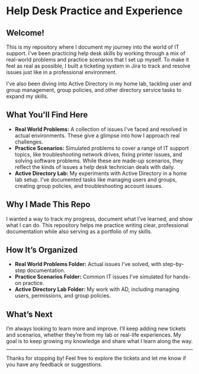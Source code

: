 # Help Desk Practice and Experience

## Welcome!

This is my repository where I document my journey into the world of IT support. I've been practicing help desk skills by working through a mix of real-world problems and practice scenarios that I set up myself. To make it feel as real as possible, I built a ticketing system in Jira to track and resolve issues just like in a professional environment.

I've also been diving into Active Directory in my home lab, tackling user and group management, group policies, and other directory service tasks to expand my skills.

## What You'll Find Here

- **Real World Problems:** A collection of issues I've faced and resolved in actual environments. These give a glimpse into how I approach real challenges.
- **Practice Scenarios:** Simulated problems to cover a range of IT support topics, like troubleshooting network drives, fixing printer issues, and solving software problems. While these are made-up scenarios, they reflect the kinds of issues a help desk technician deals with daily.
- **Active Directory Lab:** My experiments with Active Directory in a home lab setup. I've documented tasks like managing users and groups, creating group policies, and troubleshooting account issues.

## Why I Made This Repo

I wanted a way to track my progress, document what I’ve learned, and show what I can do. This repository helps me practice writing clear, professional documentation while also serving as a portfolio of my skills.

## How It’s Organized

- **Real World Problems Folder:** Actual issues I've solved, with step-by-step documentation.
- **Practice Scenarios Folder:** Common IT issues I’ve simulated for hands-on practice.
- **Active Directory Lab Folder:** My work with AD, including managing users, permissions, and group policies.

## What’s Next

I’m always looking to learn more and improve. I’ll keep adding new tickets and scenarios, whether they’re from my lab or real-life experiences. My goal is to keep growing my knowledge and share what I learn along the way.

---

Thanks for stopping by! Feel free to explore the tickets and let me know if you have any feedback or suggestions.
